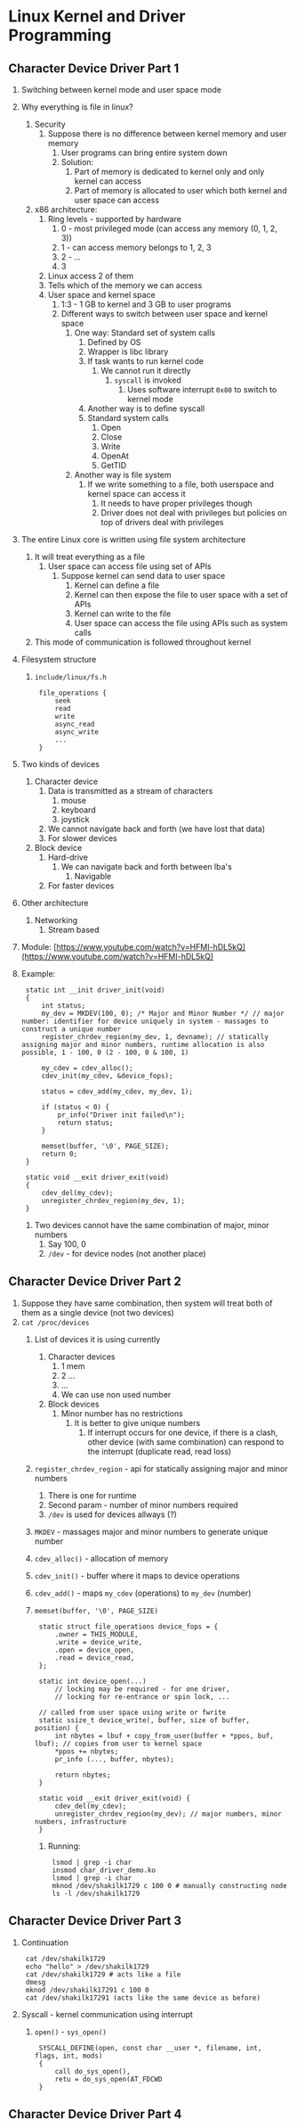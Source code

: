 # Linux Kernel and Driver Programming #
## Character Device Driver Part 1 ##
1. Switching between kernel mode and user space mode
2. Why everything is file in linux?
	1. Security
		1. Suppose there is no difference between kernel memory and user memory
			1. User programs can bring entire system down
			2. Solution:
				1. Part of memory is dedicated to kernel only and only kernel can access
				2. Part of memory is allocated to user which both kernel and user space can access
	2. x86 architecture:
		1. Ring levels - supported by hardware
			1. 0 - most privileged mode (can access any memory (0, 1, 2, 3))
			2. 1 - can access memory belongs to 1, 2, 3
			3. 2 - ...
			4. 3
		2. Linux access 2 of them
		3. Tells which of the memory we can access
		4. User space and kernel space
			1. 1:3 - 1 GB to kernel and 3 GB to user programs
			2. Different ways to switch between user space and kernel space
				1. One way: Standard set of system calls
					1. Defined by OS
					2. Wrapper is libc library
					3. If task wants to run kernel code
						1. We cannot run it directly
							1. `syscall` is invoked
								1. Uses software interrupt `0x80` to switch to kernel mode
					3. Another way is to define syscall
					4. Standard system calls
						1. Open
						2. Close
						3. Write
						4. OpenAt
						5. GetTID
				2. Another way is file system
					1. If we write something to a file, both userspace and kernel space can access it
						1. It needs to have proper privileges though
						2. Driver does not deal with privileges but policies on top of drivers deal with privileges
3. The entire Linux core is written using file system architecture
	1. It will treat everything as a file
		1. User space can access file using set of APIs
			1. Suppose kernel can send data to user space
				1. Kernel can define a file
				2. Kernel can then expose the file to user space with a set of APIs
				3. Kernel can write to the file
				4. User space can access the file using APIs such as system calls
	2. This mode of communication is followed throughout kernel
4. Filesystem structure
	1. `include/linux/fs.h`

			file_operations {
				seek
				read
				write
				async_read
				async_write
				...
			}
			
5. Two kinds of devices
	1. Character device
		1. Data is transmitted as a stream of characters
			1. mouse
			2. keyboard
			3. joystick
		2. We cannot navigate back and forth (we have lost that data)
		3. For slower devices
	2. Block device
		1. Hard-drive
			1. We can navigate back and forth between lba's
				1. Navigable
		2. For faster devices
6. Other architecture
	1. Networking
		1. Stream based
7. Module: [https://www.youtube.com/watch?v=HFMI-hDL5kQ](https://www.youtube.com/watch?v=HFMI-hDL5kQ)
8. Example:

		static int __init driver_init(void)
		{
			int status;
			my_dev = MKDEV(100, 0); /* Major and Minor Number */ // major number: identifier for device uniquely in system - massages to construct a unique number
			register_chrdev_region(my_dev, 1, devname); // statically assigning major and minor numbers, runtime allocation is also possible, 1 - 100, 0 (2 - 100, 0 & 100, 1)
			
			my_cdev = cdev_alloc();
			cdev_init(my_cdev, &device_fops);
			
			status = cdev_add(my_cdev, my_dev, 1);
			
			if (status < 0) {
				pr_info("Driver init failed\n");
				return status;
			}
			
			memset(buffer, '\0', PAGE_SIZE);
			return 0;
		}
		
		static void __exit driver_exit(void)
		{
			cdev_del(my_cdev);
			unregister_chrdev_region(my_dev, 1);
		}
		
	1. Two devices cannot have the same combination of major, minor numbers
		1. Say 100, 0
		2. `/dev` - for device nodes (not another place)

## Character Device Driver Part 2 ##
1. Suppose they have same combination, then system will treat both of them as a single device (not two devices)
2. `cat /proc/devices`
	1. List of devices it is using currently
		1. Character devices
			1. 1 mem
			2. 2 ...
			3. ...
			4. We can use non used number
		2. Block devices
			1. Minor number has no restrictions
				1. It is better to give unique numbers
					1. If interrupt occurs for one device, if there is a clash, other device (with same combination) can respond to the interrupt (duplicate read, read loss)
	2. `register_chrdev_region` - api for statically assigning major and minor numbers
		1. There is one for runtime
		2. Second param - number of minor numbers required
		3. `/dev` is used for devices allways (?)
	3. `MKDEV` - massages major and minor numbers to generate unique number
	4. `cdev_alloc()` - allocation of memory
	5. `cdev_init()` - buffer where it maps to device operations
	6. `cdev_add()` - maps `my_cdev` (operations) to `my_dev` (number)
	7. `memset(buffer, '\0', PAGE_SIZE)`

			static struct file_operations device_fops = {
				.owner = THIS_MODULE,
				.write = device_write,
				.open = device_open,
				.read = device_read,
			};
			
			static int device_open(...)
				// locking may be required - for one driver,
				// locking for re-entrance or spin lock, ...
			
			// called from user space using write or fwrite
			static ssize_t device_write(, buffer, size of buffer, position) {
				int nbytes = lbuf + copy_from_user(buffer + *ppos, buf, lbuf); // copies from user to kernel space
				*ppos += nbytes;
				pr_info (..., buffer, nbytes);
				
				return nbytes;
			}
			
			static void __exit driver_exit(void) {
				cdev_del(my_cdev);
				unregister_chrdev_region(my_dev); // major numbers, minor numbers, infrastructure
			}
			
		1. Running:

				lsmod | grep -i char
				insmod char_driver_demo.ko
				lsmod | grep -i char
				mknod /dev/shakilk1729 c 100 0 # manually constructing node
				ls -l /dev/shakilk1729

## Character Device Driver Part 3 ##
1. Continuation

		cat /dev/shakilk1729
		echo "hello" > /dev/shakilk1729
		cat /dev/shakilk1729 # acts like a file
		dmesg
		mknod /dev/shakilk17291 c 100 0
		cat /dev/shakilk17291 (acts like the same device as before)
		
2. Syscall - kernel communication using interrupt
	1. `open()` - `sys_open()`

			SYSCALL_DEFINE(open, const char __user *, filename, int, flags, int, mods)
			{
				call do_sys_open(),
				retu = do_sys_open(AT_FDCWD
			}

## Character Device Driver Part 4 ##